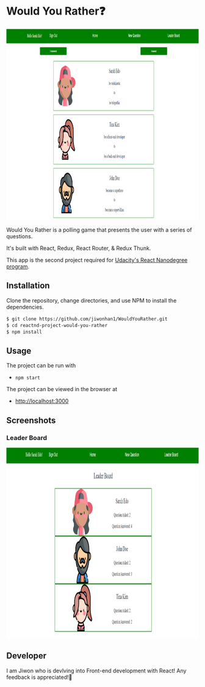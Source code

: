# Would You Rather❓

<img src="src/utils/image/screenshot2.PNG" width="900px" height="500px"/>

Would You Rather is a polling game that presents the user with a series of questions.

<!-- ![screenshot #1](docs/assets/images/wyr77-small.jpg) -->

It's built with React, Redux, React Router, & Redux Thunk.

This app is the second project required for [Udacity's React Nanodegree program](https://www.udacity.com/course/react-nanodegree--nd019).

<!-- - **Live Demo:** [https://reactnd-would-you-rather.netlify.com](https://reactnd-would-you-rather.netlify.com/)
- **Code Notes:** [Step-by-step walk-though of how this project was built](https://james-priest.github.io/reactnd-project-would-you-rather/) -->

## Installation

Clone the repository, change directories, and use NPM to install the dependencies.

```bash
$ git clone https://github.com/jiwonhan1/WouldYouRather.git
$ cd reactnd-project-would-you-rather
$ npm install
```

## Usage

The project can be run with

- `npm start`

The project can be viewed in the browser at

- [http://localhost:3000](http://localhost:3000)

## Screenshots
### Leader Board
<img src="src/utils/image/screenshot.PNG" width="900px" height="500px"/>

## Developer

I am Jiwon who is devlving into Front-end development with React! Any feedback is appreciated!🥰
